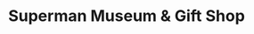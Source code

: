 ---
title: "Superman Museum & Gift Shop"
url: /metropolis/superman-museum-and-gift-shop/
shop: gift
---